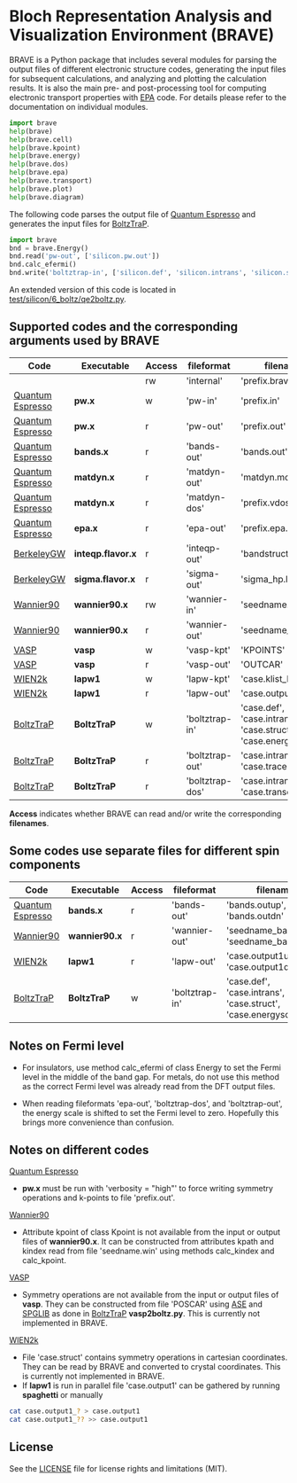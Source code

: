 # Bloch Representation Analysis and Visualization Environment (BRAVE)

BRAVE is a Python package that includes several modules for parsing the output files of different electronic structure codes, generating the input files for subsequent calculations, and analyzing and plotting the calculation results. It is also the main pre- and post-processing tool for computing electronic transport properties with [EPA](https://github.com/mir-group/EPA) code. For details please refer to the documentation on individual modules.
```python
import brave
help(brave)
help(brave.cell)
help(brave.kpoint)
help(brave.energy)
help(brave.dos)
help(brave.epa)
help(brave.transport)
help(brave.plot)
help(brave.diagram)
```

The following code parses the output file of [Quantum Espresso](https://www.quantum-espresso.org/) and generates the input files for [BoltzTraP](https://goo.gl/atsFQ8).
```python
import brave
bnd = brave.Energy()
bnd.read('pw-out', ['silicon.pw.out'])
bnd.calc_efermi()
bnd.write('boltztrap-in', ['silicon.def', 'silicon.intrans', 'silicon.struct', 'silicon.energy'])
```
An extended version of this code is located in [test/silicon/6_boltz/qe2boltz.py](test/silicon/6_boltz/qe2boltz.py).

## Supported codes and the corresponding arguments used by BRAVE

| Code                                                  | Executable          | Access | fileformat      | filenames                                                |
|-------------------------------------------------------|---------------------|--------|-----------------|----------------------------------------------------------|
|                                                       |                     | rw     | 'internal'      | 'prefix.brave'                                           |
| [Quantum Espresso](https://www.quantum-espresso.org/) | **pw.x**            | w      | 'pw-in'         | 'prefix.in'                                              |
| [Quantum Espresso](https://www.quantum-espresso.org/) | **pw.x**            | r      | 'pw-out'        | 'prefix.out'                                             |
| [Quantum Espresso](https://www.quantum-espresso.org/) | **bands.x**         | r      | 'bands-out'     | 'bands.out'                                              |
| [Quantum Espresso](https://www.quantum-espresso.org/) | **matdyn.x**        | r      | 'matdyn-out'    | 'matdyn.modes'                                           |
| [Quantum Espresso](https://www.quantum-espresso.org/) | **matdyn.x**        | r      | 'matdyn-dos'    | 'prefix.vdos'                                            |
| [Quantum Espresso](https://www.quantum-espresso.org/) | **epa.x**           | r      | 'epa-out'       | 'prefix.epa.e'                                           |
| [BerkeleyGW](https://www.berkeleygw.org/)             | **inteqp.flavor.x** | r      | 'inteqp-out'    | 'bandstructure.dat'                                      |
| [BerkeleyGW](https://www.berkeleygw.org/)             | **sigma.flavor.x**  | r      | 'sigma-out'     | 'sigma_hp.log'                                           |
| [Wannier90](https://www.wannier.org/)                 | **wannier90.x**     | rw     | 'wannier-in'    | 'seedname.win'                                           |
| [Wannier90](https://www.wannier.org/)                 | **wannier90.x**     | r      | 'wannier-out'   | 'seedname_band.dat'                                      |
| [VASP](https://www.vasp.at/)                          | **vasp**            | w      | 'vasp-kpt'      | 'KPOINTS'                                                |
| [VASP](https://www.vasp.at/)                          | **vasp**            | r      | 'vasp-out'      | 'OUTCAR'                                                 |
| [WIEN2k](https://susi.theochem.tuwien.ac.at/)         | **lapw1**           | w      | 'lapw-kpt'      | 'case.klist_band'                                        |
| [WIEN2k](https://susi.theochem.tuwien.ac.at/)         | **lapw1**           | r      | 'lapw-out'      | 'case.output1'                                           |
| [BoltzTraP](https://goo.gl/atsFQ8)                    | **BoltzTraP**       | w      | 'boltztrap-in'  | 'case.def', 'case.intrans', 'case.struct', 'case.energy' |
| [BoltzTraP](https://goo.gl/atsFQ8)                    | **BoltzTraP**       | r      | 'boltztrap-out' | 'case.intrans', 'case.trace'                             |
| [BoltzTraP](https://goo.gl/atsFQ8)                    | **BoltzTraP**       | r      | 'boltztrap-dos' | 'case.intrans', 'case.transdos'                          |

**Access** indicates whether BRAVE can read and/or write the corresponding **filenames**.

## Some codes use separate files for different spin components

| Code                                                  | Executable      | Access | fileformat      | filenames                                                  |
|-------------------------------------------------------|-----------------|--------|-----------------|------------------------------------------------------------|
| [Quantum Espresso](https://www.quantum-espresso.org/) | **bands.x**     | r      | 'bands-out'     | 'bands.outup', 'bands.outdn'                               |
| [Wannier90](https://www.wannier.org/)                 | **wannier90.x** | r      | 'wannier-out'   | 'seedname_band.datup', 'seedname_band.datdn'               |
| [WIEN2k](https://susi.theochem.tuwien.ac.at/)         | **lapw1**       | r      | 'lapw-out'      | 'case.output1up', 'case.output1dn'                         |
| [BoltzTraP](https://goo.gl/atsFQ8)                    | **BoltzTraP**   | w      | 'boltztrap-in'  | 'case.def', 'case.intrans', 'case.struct', 'case.energyso' |

## Notes on Fermi level

* For insulators, use method calc_efermi of class Energy to set the Fermi level in the middle of the band gap. For metals, do not use this method as the correct Fermi level was already read from the DFT output files.

* When reading fileformats 'epa-out', 'boltztrap-dos', and 'boltztrap-out', the energy scale is shifted to set the Fermi level to zero. Hopefully this brings more convenience than confusion.

## Notes on different codes

[Quantum Espresso](https://www.quantum-espresso.org/)

* **pw.x** must be run with 'verbosity = "high"' to force writing symmetry operations and k-points to file 'prefix.out'.

[Wannier90](https://www.wannier.org/)

* Attribute kpoint of class Kpoint is not available from the input or output files of **wannier90.x**. It can be constructed from attributes kpath and kindex read from file 'seedname.win' using methods calc_kindex and calc_kpoint.

[VASP](https://www.vasp.at/)

* Symmetry operations are not available from the input or output files of **vasp**. They can be constructed from file 'POSCAR' using [ASE](https://wiki.fysik.dtu.dk/ase/) and [SPGLIB](https://atztogo.github.io/spglib/python-spglib.html) as done in [BoltzTraP](https://goo.gl/atsFQ8) **vasp2boltz.py**. This is currently not implemented in BRAVE.

[WIEN2k](https://susi.theochem.tuwien.ac.at/)

* File 'case.struct' contains symmetry operations in cartesian coordinates. They can be read by BRAVE and converted to crystal coordinates. This is currently not implemented in BRAVE.
* If **lapw1** is run in parallel file 'case.output1' can be gathered by running **spaghetti** or manually
```bash
cat case.output1_? > case.output1
cat case.output1_?? >> case.output1
```

## License

See the [LICENSE](LICENSE.txt) file for license rights and limitations (MIT).
